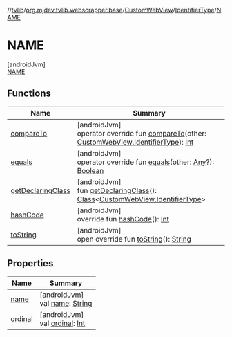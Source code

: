 //[tvlib](../../../../../index.md)/[org.mjdev.tvlib.webscrapper.base](../../../index.md)/[CustomWebView](../../index.md)/[IdentifierType](../index.md)/[NAME](index.md)

# NAME

[androidJvm]\
[NAME](index.md)

## Functions

| Name | Summary |
|---|---|
| [compareTo](../-x-p-a-t-h/index.md#301355864%2FFunctions%2F-1596939238) | [androidJvm]<br>operator override fun [compareTo](../-x-p-a-t-h/index.md#301355864%2FFunctions%2F-1596939238)(other: [CustomWebView.IdentifierType](../index.md)): [Int](https://kotlinlang.org/api/latest/jvm/stdlib/kotlin/-int/index.html) |
| [equals](../../../-scrape-link/-priority/-preview/index.md#-1009559292%2FFunctions%2F-1596939238) | [androidJvm]<br>operator override fun [equals](../../../-scrape-link/-priority/-preview/index.md#-1009559292%2FFunctions%2F-1596939238)(other: [Any](https://kotlinlang.org/api/latest/jvm/stdlib/kotlin/-any/index.html)?): [Boolean](https://kotlinlang.org/api/latest/jvm/stdlib/kotlin/-boolean/index.html) |
| [getDeclaringClass](../../../-scrape-link/-priority/-preview/index.md#-131535050%2FFunctions%2F-1596939238) | [androidJvm]<br>fun [getDeclaringClass](../../../-scrape-link/-priority/-preview/index.md#-131535050%2FFunctions%2F-1596939238)(): [Class](https://developer.android.com/reference/kotlin/java/lang/Class.html)&lt;[CustomWebView.IdentifierType](../index.md)&gt; |
| [hashCode](../../../-scrape-link/-priority/-preview/index.md#446421858%2FFunctions%2F-1596939238) | [androidJvm]<br>override fun [hashCode](../../../-scrape-link/-priority/-preview/index.md#446421858%2FFunctions%2F-1596939238)(): [Int](https://kotlinlang.org/api/latest/jvm/stdlib/kotlin/-int/index.html) |
| [toString](../../../-scrape-link/-priority/-preview/index.md#268255793%2FFunctions%2F-1596939238) | [androidJvm]<br>open override fun [toString](../../../-scrape-link/-priority/-preview/index.md#268255793%2FFunctions%2F-1596939238)(): [String](https://kotlinlang.org/api/latest/jvm/stdlib/kotlin/-string/index.html) |

## Properties

| Name | Summary |
|---|---|
| [name](../../../-scrape-link/-priority/-preview/index.md#-372974862%2FProperties%2F-1596939238) | [androidJvm]<br>val [name](../../../-scrape-link/-priority/-preview/index.md#-372974862%2FProperties%2F-1596939238): [String](https://kotlinlang.org/api/latest/jvm/stdlib/kotlin/-string/index.html) |
| [ordinal](../../../-scrape-link/-priority/-preview/index.md#-739389684%2FProperties%2F-1596939238) | [androidJvm]<br>val [ordinal](../../../-scrape-link/-priority/-preview/index.md#-739389684%2FProperties%2F-1596939238): [Int](https://kotlinlang.org/api/latest/jvm/stdlib/kotlin/-int/index.html) |
